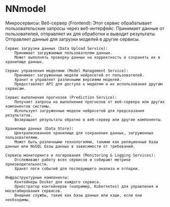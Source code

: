 # NNmodel
Микросервисы:
    Веб-сервер (Frontend):
        Этот сервис обрабатывает пользовательские запросы через веб-интерфейс.
        Принимает данные от пользователей, отправляет их для обработки и выводит результаты.
        Отправляет данные для загрузки моделей в другие сервисы.

    Сервис загрузки данных (Data Upload Service):
        Принимает загружаемые пользователем данные.
        Может выполнять проверку данных на корректность и сохранять их в хранилище данных.

    Сервис управления моделями (Model Management Service):
        Принимает загруженные модели нейросетей от пользователей.
        Хранит и управляет различными версиями моделей.
        Предоставляет API для доступа к моделям и их использования другим сервисам.

    Сервис выполнения прогнозов (Prediction Service):
        Получает запросы на выполнение прогнозов от веб-сервера или других компонентов системы.
        Использует загруженные модели нейросетей для предсказания результатов.
        Возвращает результаты обратно в веб-сервер или другие компоненты.

    Хранилище данных (Data Store):
        Централизованное хранилище для сохранения данных, загруженных пользователями.
        Может быть различными технологиями, такими как реляционные базы данных или NoSQL базы данных в зависимости от требований.

    Сервисы мониторинга и логирования (Monitoring & Logging Services):
        Отслеживают работу всех сервисов и собирают метрики производительности.
        Хранят логи событий для последующего анализа и отладки.

    Инфраструктурные компоненты:
        Контейнеры Docker для каждого сервиса.
        Оркестратор контейнеров (например, Kubernetes) для управления и масштабирования сервисов.
        Внешние службы, такие как базы данных или кэши, если они необходимы.
